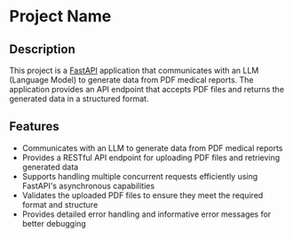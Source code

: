 # Project Name

## Description

This project is a [FastAPI](https://fastapi.tiangolo.com/) application that communicates with an LLM (Language Model) to generate data from PDF medical reports. The application provides an API endpoint that accepts PDF files and returns the generated data in a structured format.

## Features

- Communicates with an LLM to generate data from PDF medical reports
- Provides a RESTful API endpoint for uploading PDF files and retrieving generated data
- Supports handling multiple concurrent requests efficiently using FastAPI's asynchronous capabilities
- Validates the uploaded PDF files to ensure they meet the required format and structure
- Provides detailed error handling and informative error messages for better debugging


